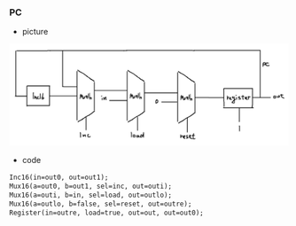 ### PC
* picture

![](picture/PC.png)
* code

```
Inc16(in=out0, out=out1);
Mux16(a=out0, b=out1, sel=inc, out=outi);
Mux16(a=outi, b=in, sel=load, out=outlo);
Mux16(a=outlo, b=false, sel=reset, out=outre);
Register(in=outre, load=true, out=out, out=out0);
```

